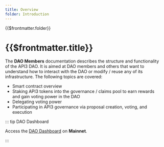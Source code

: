 ```yaml
---
title: Overview
folder: Introduction
---
```


<TitleSpan>{{$frontmatter.folder}}</TitleSpan>

# {{$frontmatter.title}}

The **DAO Members** documentation describes the structure and functionality of
the API3 DAO. It is aimed at DAO members and others that want to understand how
to interact with the DAO or modify / reuse any of its infrastructure. The
following topics are covered:

- Smart contract overview
- Staking API3 tokens into the governance / claims pool to earn rewards and gain
  voting power in the DAO
- Delegating voting power
- Participating in API3 governance via proposal creation, voting, and execution

::: tip DAO Dashboard

Access the [DAO Dashboard](https://api3.eth.link/#/) on **Mainnet**.

:::

<!--[staging.api3.eth](https://staging.api3.eth.link/) (Rinkeby Testnet)-->
